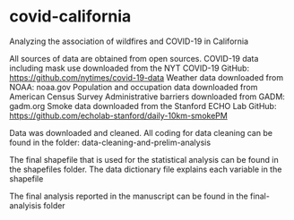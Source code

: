 # covid-california
Analyzing the association of wildfires and COVID-19 in California

All sources of data are obtained from open sources.
COVID-19 data including mask use downloaded from the NYT COVID-19 GitHub: https://github.com/nytimes/covid-19-data
Weather data downloaded from NOAA: noaa.gov
Population and occupation data downloaded from American Census Survey
Administrative barriers downloaded from GADM: gadm.org
Smoke data downloaded from the Stanford ECHO Lab GitHub: https://github.com/echolab-stanford/daily-10km-smokePM

Data was downloaded and cleaned. All coding for data cleaning can be found in the folder: data-cleaning-and-prelim-analysis

The final shapefile that is used for the statistical analysis can be found in the shapefiles folder.
The data dictionary file explains each variable in the shapefile

The final analysis reported in the manuscript can be found in the final-analyisis folder